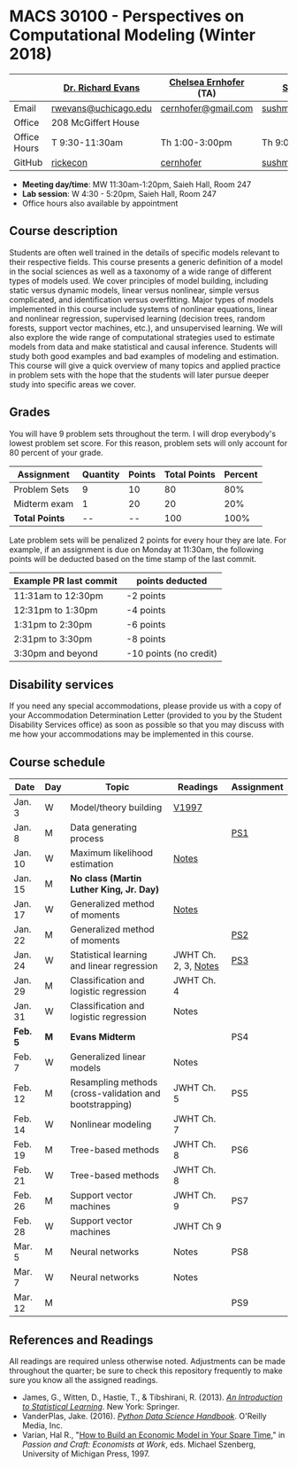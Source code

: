 # MACS 30100 - Perspectives on Computational Modeling (Winter 2018)

|  | [Dr. Richard Evans](https://sites.google.com/site/rickecon/) | [Chelsea Ernhofer]() (TA) | [Sushmita Gopalan]() (TA) |
|--------------|--------------------------------------------------------------|----------------------------------------------------|----------------------------------------------------------------------------|
| Email | rwevans@uchicago.edu | cernhofer@gmail.com | sushmitavgopalan@uchicago.edu |
| Office | 208 McGiffert House |  |  |
| Office Hours | T 9:30-11:30am | Th 1:00-3:00pm | Th 9:00-11:00am  |
| GitHub | [rickecon](https://github.com/rickecon) | [cernhofer](https://github.com/cernhofer) | [sushmitavgopalan16](https://github.com/sushmitavgopalan16) |

* **Meeting day/time**: MW 11:30am-1:20pm, Saieh Hall, Room 247
* **Lab session**: W 4:30 - 5:20pm, Saieh Hall, Room 247
* Office hours also available by appointment

## Course description

Students are often well trained in the details of specific models relevant to their respective fields. This course presents a generic definition of a model in the social sciences as well as a taxonomy of a wide range of different types of models used. We cover principles of model building, including static versus dynamic models, linear versus nonlinear, simple versus complicated, and identification versus overfitting. Major types of models implemented in this course include systems of nonlinear equations, linear and nonlinear regression, supervised learning (decision trees, random forests, support vector machines, etc.), and unsupervised learning. We will also explore the wide range of computational strategies used to estimate models from data and make statistical and causal inference. Students will study both good examples and bad examples of modeling and estimation. This course will give a quick overview of many topics and applied practice in problem sets with the hope that the students will later pursue deeper study into specific areas we cover.

## Grades

You will have 9 problem sets throughout the term. I will drop everybody's lowest problem set score. For this reason, problem sets will only account for 80 percent of your grade.

| Assignment       | Quantity | Points | Total Points | Percent |
|------------------|----------|--------|--------------|---------|
| Problem Sets     | 9        | 10     | 80           | 80%     |
| Midterm exam     | 1        | 20     | 20           | 20%     |
| **Total Points** | --       | --     | 100          | 100%    |

Late problem sets will be penalized 2 points for every hour they are late. For example, if an assignment is due on Monday at 11:30am, the following points will be deducted based on the time stamp of the last commit.

| Example PR last commit | points deducted |
| ---------------------- | --------------- |
| 11:31am to 12:30pm     | -2 points       |
| 12:31pm to 1:30pm      | -4 points       |
| 1:31pm to 2:30pm       | -6 points       |
| 2:31pm to 3:30pm       | -8 points       |
| 3:30pm and beyond      | -10 points (no credit) |

## Disability services

If you need any special accommodations, please provide us with a copy of your Accommodation Determination Letter (provided to you by the Student Disability Services office) as soon as possible so that you may discuss with me how your accommodations may be implemented in this course.

## Course schedule

| Date | Day | Topic | Readings | Assignment |
|------------|-------|---------------------------------------------------------|--------------|------------------------------|
| Jan.  3 | W | Model/theory building | [V1997](http://people.ischool.berkeley.edu/~hal/Papers/how.pdf) |  |
| Jan.  8 | M | Data generating process |  | [PS1](https://github.com/UC-MACSS/persp-model_W18/blob/master/ProblemSets/PS1/PS1.pdf) |
| Jan. 10 | W | Maximum likelihood estimation | [Notes](https://github.com/UC-MACSS/persp-model_W18/blob/master/Notebooks/MLE/MLest.ipynb) |  |
| Jan. 15 | M | **No class (Martin Luther King, Jr. Day)** |  |  |
| Jan. 17 | W | Generalized method of moments | [Notes](https://github.com/UC-MACSS/persp-model_W18/blob/master/Notebooks/GMM/GMMest.ipynb) |  |
| Jan. 22 | M | Generalized method of moments |  | [PS2](https://github.com/UC-MACSS/persp-model_W18/blob/master/ProblemSets/PS2/PS2.pdf) |
| Jan. 24 | W | Statistical learning and linear regression | JWHT Ch. 2, 3, [Notes](https://github.com/UC-MACSS/persp-model_W18/blob/master/Notebooks/LinRegress/LinRegress.ipynb) | [PS3](https://github.com/UC-MACSS/persp-model_W18/blob/master/ProblemSets/PS3/PS3.pdf) |
| Jan. 29 | M | Classification and logistic regression | JWHT Ch. 4 |    |
| Jan. 31 | W | Classification and logistic regression | Notes |  |
| **Feb. 5** | **M** | **Evans Midterm** |  | PS4 |
| Feb.  7 | W | Generalized linear models | Notes |  |
| Feb. 12 | M | Resampling methods (cross-validation and bootstrapping) | JWHT Ch. 5 | PS5 |
| Feb. 14 | W | Nonlinear modeling | JWHT Ch. 7 |  |
| Feb. 19 | M | Tree-based methods | JWHT Ch. 8 | PS6 |
| Feb. 21 | W | Tree-based methods | JWHT Ch. 8 |  |
| Feb. 26 | M | Support vector machines | JWHT Ch. 9 | PS7 |
| Feb. 28 | W | Support vector machines | JWHT Ch 9 |  |
| Mar.  5 | M | Neural networks | Notes | PS8 |
| Mar.  7 | W | Neural networks | Notes |     |
| Mar. 12 | M |                 |       | PS9 |

## References and Readings ##

All readings are required unless otherwise noted. Adjustments can be made throughout the quarter; be sure to check this repository frequently to make sure you know all the assigned readings.

* James, G., Witten, D., Hastie, T., & Tibshirani, R. (2013). [*An Introduction to Statistical Learning*](http://link.springer.com.proxy.uchicago.edu/book/10.1007%2F978-1-4614-7138-7). New York: Springer.
* VanderPlas, Jake. (2016). [*Python Data Science Handbook*](http://proquestcombo.safaribooksonline.com.proxy.uchicago.edu/book/programming/python/9781491912126). O'Reilly Media, Inc.
* Varian, Hal R., "[How to Build an Economic Model in Your Spare Time](http://people.ischool.berkeley.edu/~hal/Papers/how.pdf)," in *Passion and Craft: Economists at Work*, eds. Michael Szenberg, University of Michigan Press, 1997.
